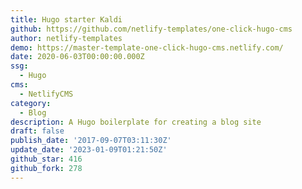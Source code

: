 ```yaml
---
title: Hugo starter Kaldi
github: https://github.com/netlify-templates/one-click-hugo-cms
author: netlify-templates
demo: https://master-template-one-click-hugo-cms.netlify.com/
date: 2020-06-03T00:00:00.000Z
ssg:
  - Hugo
cms:
  - NetlifyCMS
category:
  - Blog
description: A Hugo boilerplate for creating a blog site
draft: false
publish_date: '2017-09-07T03:11:30Z'
update_date: '2023-01-09T01:21:50Z'
github_star: 416
github_fork: 278
---
```

